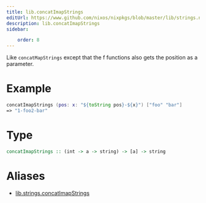 ```yaml
---
title: lib.concatImapStrings
editUrl: https://www.github.com/nixos/nixpkgs/blob/master/lib/strings.nix#L97C23
description: lib.concatImapStrings
sidebar:

    order: 8
---
```


Like `concatMapStrings` except that the f functions also gets the
position as a parameter.

# Example

```nix
concatImapStrings (pos: x: "${toString pos}-${x}") ["foo" "bar"]
=> "1-foo2-bar"
```

# Type

```haskell
concatImapStrings :: (int -> a -> string) -> [a] -> string
```


# Aliases

- [lib.strings.concatImapStrings](/reference/libstrings.concatImapStrings)


